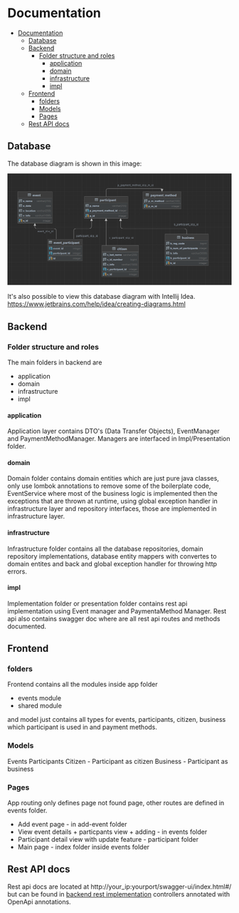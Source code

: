 # Documentation

- [Documentation](#documentation)
  - [Database](#database)
  - [Backend](#backend)
    - [Folder structure and roles](#folder-structure-and-roles)
      - [application](#application)
      - [domain](#domain)
      - [infrastructure](#infrastructure)
      - [impl](#impl)
  - [Frontend](#frontend)
    - [folders](#folders)
    - [Models](#models)
    - [Pages](#pages)
  - [Rest API docs](#rest-api-docs)

## Database

The database diagram is shown in this image:

![Database structure](./db-schema.png)

It's also possible to view this database diagram with Intellij Idea.
https://www.jetbrains.com/help/idea/creating-diagrams.html

## Backend

### Folder structure and roles

The main folders in backend are

- application
- domain
- infrastructure
- impl

#### application

Application layer contains DTO's (Data Transfer Objects), EventManager and PaymentMethodManager.
Managers are interfaced in Impl/Presentation folder.

#### domain

Domain folder contains domain entities which are just pure java classes, only use lombok annotations to remove some of the boilerplate code, EventService where most of the business logic is implemented then the exceptions that are thrown at runtime, using global exception handler in infrastructure layer and repository interfaces, those are implemented in infrastructure layer.

#### infrastructure

Infrastructure folder contains all the database repositories, domain repository implementations,
database entity mappers with convertes to domain entites and back and global exception handler for throwing http errors.

#### impl

Implementation folder or presentation folder
contains rest api implementation using Event manager and PaymentaMethod Manager. Rest api also contains swagger doc where are all rest api routes and methods documented.

## Frontend

### folders

Frontend contains all the modules inside app folder

- events module
- shared module

and model just contains all types for events, participants, citizen, business which participant is used in and payment methods.

### Models

Events
Participants
Citizen - Participant as citizen
Business - Participant as business

### Pages

App routing only defines page not found page,
other routes are defined in events folder.

- Add event page - in add-event folder
- View event details + particpants view + adding - in events folder
- Participant detail view with update feature - participant folder
- Main page - index folder inside events folder

## Rest API docs

Rest api docs are located at http://your_ip:yourport/swagger-ui/index.html#/ but can be found in [backend rest implementation](./backend/src/main/java/ee/erik/backend/impl/rest/) controllers annotated with OpenApi annotations.
